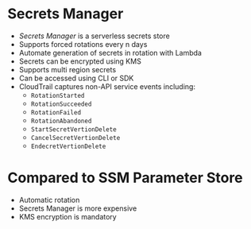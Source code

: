 # Secrets Manager


- *Secrets Manager* is a serverless secrets store
- Supports forced rotations every n days
- Automate generation of secrets in rotation with Lambda
- Secrets can be encrypted using KMS
- Supports multi region secrets
- Can be accessed using CLI or SDK
- CloudTrail captures non-API service events including:
    - `RotationStarted`
    - `RotationSucceeded`
    - `RotationFailed`
    - `RotationAbandoned`
    - `StartSecretVertionDelete`
    - `CancelSecretVertionDelete`
    - `EndecretVertionDelete`

# Compared to SSM Parameter Store
- Automatic rotation
- Secrets Manager is more expensive
- KMS encryption is mandatory
